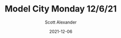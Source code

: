 ---
layout: podcast
title: "Model City Monday 12/6/21"
author: Scott Alexander
description: https://astralcodexten.substack.com/p/model-city-monday-12621
date: 2021-12-06
length: 3804973
duration: 951
guid: model-city-monday-12621
---